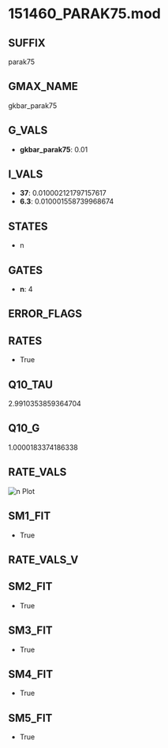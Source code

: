 # 151460_PARAK75.mod

## SUFFIX

parak75

## GMAX_NAME

gkbar_parak75

## G_VALS

- **gkbar_parak75**: 0.01

## I_VALS

- **37**: 0.010002121797157617
- **6.3**: 0.010001558739968674

## STATES

- n

## GATES

- **n**: 4

## ERROR_FLAGS


## RATES

- True

## Q10_TAU

2.9910353859364704

## Q10_G

1.0000183374186338

## RATE_VALS

![n Plot](/Users/pbozelos/Dropbox/icg-Chai-Panos/supermodels/output_markdown_files/K/151460_PARAK75.mod/images/n.png)

## SM1_FIT

- True

## RATE_VALS_V

## SM2_FIT

- True

## SM3_FIT

- True

## SM4_FIT

- True

## SM5_FIT

- True

